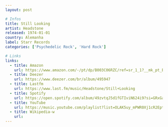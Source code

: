 ```yaml
---
layout: post

# Infos
title: Still Looking
artist: Headstone
released: 1974-01-01
country: Alemanha
label: Starr Records
categories: ['Psychedelic Rock', 'Hard Rock']

# Links
links:
  - title: Amazon
    url: https://www.amazon.com/-/pt/dp/B003C06RZC/ref=sr_1_1?__mk_pt_BR=%C3%85M%C3%85%C5%BD%C3%95%C3%91&dchild=1&keywords=still+looking+headstone&qid=1615778883&sr=8-1
  - title: Deezer
    url: https://www.deezer.com/br/album/495947
  - title: Lastfm
    url: https://www.last.fm/music/Headstone/Still+Looking
  - title: Spotify
    url: https://open.spotify.com/album/49zvtqJ5d1fGTIviN624i9?si=GRxGa7OuSvi4wluQH8ECLw
  - title: YouTube
    url: https://music.youtube.com/playlist?list=OLAK5uy_mPWR0Xj1cR2Ept3DAUDE6iSG3kjVQVTk4
  - title: Wikipedia-w
    url: 
---
```

